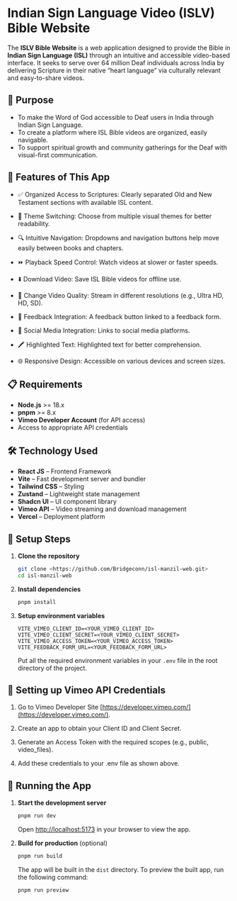 # Indian Sign Language Video (ISLV) Bible Website

The **ISLV Bible Website** is a web application designed to provide the Bible in **Indian Sign Language (ISL)** through an intuitive and accessible video-based interface. It seeks to serve over 64 million Deaf individuals across India by delivering Scripture in their native “heart language” via culturally relevant and easy-to-share videos.


## 🌟 Purpose

- To make the Word of God accessible to Deaf users in India through Indian Sign Language.
- To create a platform where ISL Bible videos are organized, easily navigable.
- To support spiritual growth and community gatherings for the Deaf with visual-first communication.


## 🌈 Features of This App
- ✅ Organized Access to Scriptures: Clearly separated Old and New Testament sections with available ISL content.

- 🎨 Theme Switching: Choose from multiple visual themes for better readability.

- 🔍 Intuitive Navigation: Dropdowns and navigation buttons help move easily between books and chapters.

- ⏩ Playback Speed Control: Watch videos at slower or faster speeds.

- ⬇️ Download Video: Save ISL Bible videos for offline use.

- 🎥 Change Video Quality: Stream in different resolutions (e.g., Ultra HD, HD, SD).

- 💬 Feedback Integration: A feedback button linked to a feedback form.

- 🔗 Social Media Integration: Links to social media platforms.

- 🖍️ Highlighted Text: Highlighted text for better comprehension.

- 🌐 Responsive Design: Accessible on various devices and screen sizes.


## 📋 Requirements

- **Node.js** >= 18.x
- **pnpm** >= 8.x
- **Vimeo Developer Account** (for API access)
- Access to appropriate API credentials


## 🛠️ Technology Used

- **React JS** – Frontend Framework
- **Vite** – Fast development server and bundler
- **Tailwind CSS** – Styling
- **Zustand** – Lightweight state management
- **Shadcn UI** – UI component library
- **Vimeo API** – Video streaming and download management
- **Vercel** – Deployment platform

## 🔧 Setup Steps 

1. **Clone the repository**

   ```bash
   git clone <https://github.com/Bridgeconn/isl-manzil-web.git>
   cd isl-manzil-web
   ```

2. **Install dependencies**

   ```bash
   pnpm install
   ```
3. **Setup environment variables**
   ```env
   VITE_VIMEO_CLIENT_ID=<YOUR_VIMEO_CLIENT_ID>
   VITE_VIMEO_CLIENT_SECRET=<YOUR_VIMEO_CLIENT_SECRET>
   VITE_VIMEO_ACCESS_TOKEN=<YOUR_VIMEO_ACCESS_TOKEN>
   VITE_FEEDBACK_FORM_URL=<YOUR_FEEDBACK_FORM_URL>
   ```
   Put all the required environment variables in your `.env` file in the root directory of the project.

## 🔐 Setting up Vimeo API Credentials
1. Go to Vimeo Developer Site [https://developer.vimeo.com/](https://developer.vimeo.com/).

2. Create an app to obtain your Client ID and Client Secret.

3. Generate an Access Token with the required scopes (e.g., public, video_files).

4. Add these credentials to your .env file as shown above.

## 🚀 Running the App

1. **Start the development server**

   ```bash
   pnpm run dev
   ```

   Open [http://localhost:5173](http://localhost:5173) in your browser to view the app.

2. **Build for production** (optional)

   ```bash
   pnpm run build
   ```

   The app will be built in the `dist` directory.
   To preview the built app, run the following command:

   ```bash
   pnpm run preview
   ```